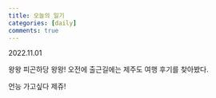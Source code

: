 ```yaml
---
title: 오늘의 일기
categories: [daily]
comments: true
---
```


2022.11.01

왕왕 피곤하당 왕왕!
오전에 출근길에는 제주도 여행 후기를 찾아봤다.

언능 가고싶다 제쥬!
